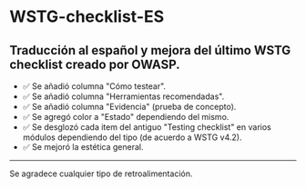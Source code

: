 # WSTG-checklist-ES
## Traducción al español y mejora del último WSTG checklist creado por OWASP.

- ✅ Se añadió columna "Cómo testear".
- ✅ Se añadió columna "Herramientas recomendadas".
- ✅ Se añadió columna "Evidencia" (prueba de concepto).
- ✅ Se agregó color a "Estado" dependiendo del mismo.
- ✅ Se desglozó cada item del antiguo "Testing checklist" en varios módulos dependiendo del tipo (de acuerdo a WSTG v4.2).
- ✅ Se mejoró la estética general.
---
Se agradece cualquier tipo de retroalimentación.
